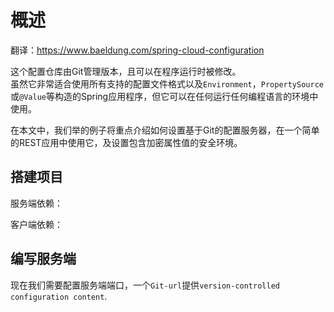 # 概述

翻译：https://www.baeldung.com/spring-cloud-configuration

这个配置仓库由Git管理版本，且可以在程序运行时被修改。  
虽然它非常适合使用所有支持的配置文件格式以及`Environment`，`PropertySource`或`@Value`等构造的Spring应用程序，但它可以在任何运行任何编程语言的环境中使用。  

在本文中，我们举的例子将重点介绍如何设置基于Git的配置服务器，在一个简单的REST应用中使用它，及设置包含加密属性值的安全环境。

## 搭建项目

服务端依赖：

客户端依赖：

## 编写服务端

现在我们需要配置服务端端口，一个`Git-url`提供`version-controlled configuration content`.  

## 